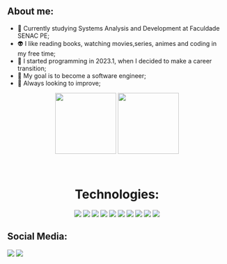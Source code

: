 ## About me:

- 📖 Currently studying Systems Analysis and Development at Faculdade SENAC PE;
- 👽 I like reading books, watching movies,series, animes and coding in my free time;
- 👾 I started programming in 2023.1, when I decided to make a career transition;
- 🥇 My goal is to become a software engineer;
- 🚀 Always looking to improve;

<div align="center">  
  <img height="140em" src="https://github-readme-stats-sigma-five.vercel.app/api?username=Lukgt&show_icons=true&title_color=677bbf&icon_color=4c5f9e&text_color=4c5f9e&bg_color=0d1117&hide_border=true&theme=tokyonight">  
   <img height="140em" src="https://github-readme-stats-sigma-five.vercel.app/api/top-langs/?username=Lukgt&title_color=677bbf&text_color=4c5f9e&bg_color=0d1117&theme=tokyonight&hide_border=true&layout=compact">
        
</div>

<div  align="center"> 
  <div style="display: inline_block">
         <br><br>
    <h1 align="center"> Technologies:</h1>
    <img src='https://img.shields.io/badge/JavaScript-323330?style=for-the-badge&logo=javascript&logoColor=F7DF1E'>
    <img src='https://img.shields.io/badge/TypeScript-007ACC?style=for-the-badge&logo=typescript&logoColor=white'>
    <img src= 'https://img.shields.io/badge/React-20232A?style=for-the-badge&logo=react&logoColor=61DAFB'>
    <img src='https://img.shields.io/badge/bootstrap-%238511FA.svg?style=for-the-badge&logo=bootstrap&logoColor=white'>
    <img src='https://img.shields.io/badge/MySQL-005C84?style=for-the-badge&logo=mysql&logoColor=white'>      
    <img src='https://img.shields.io/badge/figma-%23F24E1E.svg?style=for-the-badge&logo=figma&logoColor=white'>
    <img src='https://img.shields.io/badge/Trello-%23026AA7.svg?style=for-the-badge&logo=Trello&logoColor=white'>  
    <img src='https://img.shields.io/badge/jira-%230A0FFF.svg?style=for-the-badge&logo=jira&logoColor=white'>  
    <img src='https://img.shields.io/badge/GIT-E44C30?style=for-the-badge&logo=git&logoColor=white'>
    <img src='https://img.shields.io/badge/node.js-6DA55F?style=for-the-badge&logo=node.js&logoColor=white'>
  </div>
</div>

<div  align="start"> 
    <div style="display: inline_block">
        <h2 align="start">Social Media:</h2> 
      <a href = "mailto:lucasgayosot@gmail.com"><img src="https://img.shields.io/badge/Gmail-D14836?style=for-the-badge&logo=gmail&logoColor=white" target="_blank"></a>
      <a href="https://www.linkedin.com/in/lucas-gteixeira/" target="_blank"><img src="https://img.shields.io/badge/-LinkedIn-%230077B5?style=for-the-badge&logo=linkedin&logoColor=white" target="_blank"></a> 
    </div>  
</div>
